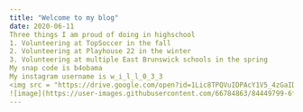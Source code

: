 ```yaml
---
title: "Welcome to my blog"
date: 2020-06-11
Three things I am proud of doing in highschool
1. Volunteering at TopSoccer in the fall
2. Volunteering at Playhouse 22 in the winter
3. Volunteering at multiple East Brunswick schools in the spring
My snap code is b4obama
My instagram username is w_i_l_l_0_3_3
<img src = "https://drive.google.com/open?id=1Lic8TPQVuIDPAcY1V5_4zGaIDAUI64od
![image](https://user-images.githubusercontent.com/66784863/84449799-6f9f6400-ac1c-11ea-98ec-ab123cb4bb3e.png)">
---
```

